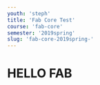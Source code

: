 ```yaml
---
youth: 'steph'
title: 'Fab Core Test'
course: 'fab-core'
semester: '2019spring'
slug: 'fab-core-2019spring-'
---
```


# HELLO FAB